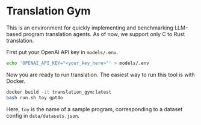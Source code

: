 # Translation Gym

This is an environment for quickly implementing and benchmarking LLM-based program translation agents. As of now, we support only C to Rust translation.

First put your OpenAI API key in `models/.env`.
```sh
echo 'OPENAI_API_KEY="<your_key_here>"' > models/.env
```
Now you are ready to run translation. The easiest way to run this tool is with Docker.
```sh
docker build -it translation_gym:latest
bash run.sh toy gpt4o
```
Here, `toy` is the name of a sample program, corresponding to a dataset config in `data/datasets.json`.
